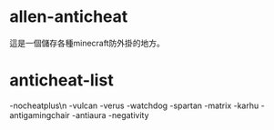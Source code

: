# allen-anticheat
這是一個儲存各種minecraft防外掛的地方。
# anticheat-list
-nocheatplus\n
-vulcan
-verus
-watchdog
-spartan
-matrix
-karhu
-antigamingchair
-antiaura
-negativity
